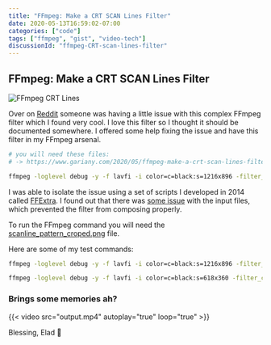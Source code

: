 ```yaml
---
title: "FFmpeg: Make a CRT SCAN Lines Filter"
date: 2020-05-13T16:59:02-07:00
categories: ["code"]
tags: ["ffmpeg", "gist", "video-tech"]
discussionId: "ffmpeg-CRT-scan-lines-filter"
---
```


## FFmpeg: Make a CRT SCAN Lines Filter

![FFmpeg CRT Lines](output.png)

Over on [Reddit](https://www.reddit.com/r/ffmpeg/comments/gftty1/scan_line_artifact_driving_me_crazy/) someone was having a little issue with this complex FFmpeg filter which I found very cool. I love this filter so I thought it should be documented somewhere. I offered some help fixing the issue and have this filter in my FFmpeg arsenal.

```bash
# you will need these files:
# -> https://www.gariany.com/2020/05/ffmpeg-make-a-crt-scan-lines-filter/scanline_pattern_croped.png

ffmpeg -loglevel debug -y -f lavfi -i color=c=black:s=1216x896 -filter_complex "movie='bg_croped.png',format=rgba,setsar=1:1[bgc];movie='scanline_pattern_croped.png'[spc];movie='main.png',format=rgba,scale=iw:ih*4:flags=neighbor,scale=iw*4:ih:flags=bilinear[input];[bgc][input]overlay[tmp];[tmp][spc]blend=all_mode=softlight:all_opacity=0.15[tmp2];[0][tmp2]overlay[o]" -map "[o]" -frames:v 1 output.png
```

I was able to isolate the issue using a set of scripts I developed in 2014 called [FFExtra](https://github.com/eladg/ffextra). I found out that there was [some issue](screenshot.png) with the input files, which prevented the filter from composing properly.

To run the FFmpeg command you will need the [scanline_pattern_croped.png](scanline_pattern_croped.png) file.

Here are some of my test commands:

```bash
ffmpeg -loglevel debug -y -f lavfi -i color=c=black:s=1216x896 -filter_complex "movie='scanline_pattern_croped.png'[spc];movie='main.png',format=rgba,scale=iw:ih*4:flags=neighbor,scale=iw*4:ih:flags=bilinear[in0];[in0][spc]blend=all_mode=softlight:all_opacity=0.15[frame];[0][frame]overlay[o]" -map "[o]" -frames:v 1 output.png
```

```bash
ffmpeg -loglevel debug -y -f lavfi -i color=c=black:s=618x360 -filter_complex "movie='scanline_pattern_croped_360p.png',scale=618:360[spc];movie='input.mp4',format=rgba[in0];[in0][spc]blend=all_mode=softlight:all_opacity=0.20[frame];[0][frame]overlay[o]" -map "[o]" output.mp4
```

### Brings some memories ah?

{{< video src="output.mp4" autoplay="true" loop="true" >}}

Blessing, Elad 🌻